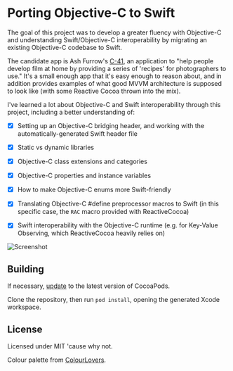 Porting Objective-C to Swift
====

The goal of this project was to develop a greater fluency with Objective-C and understanding Swift/Objective-C interoperability by migrating an existing Objective-C codebase to Swift. 

The candidate app is Ash Furrow's [C-41](https://itunes.apple.com/ca/app/c-41/id789924103?mt=8), an application to "help people develop film at home by providing a series of 'recipes' for photographers to use." It's a small enough app that it's easy enough to reason about, and in addition provides examples of what good MVVM architecture is supposed to look like (with some Reactive Cocoa thrown into the mix).

I've learned a lot about Objective-C and Swift interoperability through this project, including a better understanding of:

- [x] Setting up an Objective-C bridging header, and working with the automatically-generated Swift header file

- [x] Static vs dynamic libraries

- [x] Objective-C class extensions and categories

- [x] Objective-C properties and instance variables

- [x] How to make Objective-C enums more Swift-friendly

- [x] Translating Objective-C #define preprocessor macros to Swift (in this specific case, the `RAC` macro provided with ReactiveCocoa)

- [x] Swift interoperability with the Objective-C runtime (e.g. for Key-Value Observing, which ReactiveCocoa heavily relies on)

![Screenshot](https://raw.github.com/ashfurrow/C-41/master/screenshot.png)

Building 
----------------

If necessary, [update](http://guides.cocoapods.org/using/getting-started.html#updating-cocoapods) to the latest version of CocoaPods.

Clone the repository, then run `pod install`, opening the generated Xcode workspace. 


License
----------------

Licensed under MIT 'cause why not. 

Colour palette from [ColourLovers](http://www.colourlovers.com/palette/1916536/SUNSET_ANGELS).
